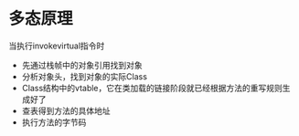 # 多态原理
当执行invokevirtual指令时
* 先通过栈帧中的对象引用找到对象
* 分析对象头，找到对象的实际Class
* Class结构中的vtable，它在类加载的链接阶段就已经根据方法的重写规则生成好了
* 查表得到方法的具体地址
* 执行方法的字节码

